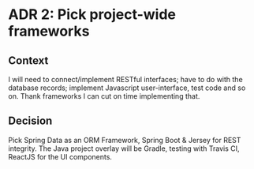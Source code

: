 ADR 2: Pick project-wide frameworks
===================================
Context
-------
I will need to connect/implement RESTful interfaces; have to do with the database records; implement Javascript user-interface,
test code and so on. Thank frameworks I can cut on time implementing that.

Decision
--------
Pick Spring Data as an ORM Framework, Spring Boot & Jersey for REST integrity. The Java project overlay will be Gradle, testing with Travis CI,
ReactJS for the UI components.
